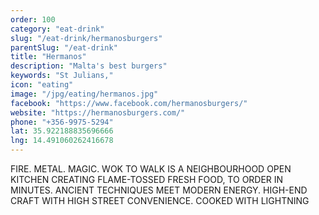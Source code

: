 ```yaml
---
order: 100
category: "eat-drink"
slug: "/eat-drink/hermanosburgers"
parentSlug: "/eat-drink"
title: "Hermanos"
description: "Malta's best burgers"
keywords: "St Julians,"
icon: "eating"
image: "/jpg/eating/hermanos.jpg"
facebook: "https://www.facebook.com/hermanosburgers/"
website: "https://hermanosburgers.com/"
phone: "+356-9975-5294"
lat: 35.922188835696666
lng: 14.491060262416678
---
```

FIRE. METAL. MAGIC.
WOK TO WALK IS A NEIGHBOURHOOD OPEN KITCHEN
CREATING FLAME-TOSSED FRESH FOOD, TO ORDER IN
MINUTES. ANCIENT TECHNIQUES MEET MODERN
ENERGY. HIGH-END CRAFT WITH HIGH STREET
CONVENIENCE.
COOKED WITH LIGHTNING